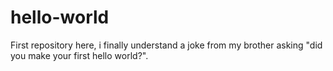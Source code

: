 # hello-world
First repository here, i finally understand a joke from my brother asking "did you make your first hello world?".
